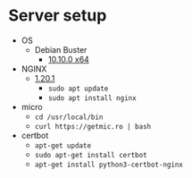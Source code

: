 # Server setup

- OS
    - Debian Buster
        - [10.10.0 x64](https://cdimage.debian.org/debian-cd/current/amd64/iso-cd/debian-10.10.0-amd64-netinst.iso)
- NGINX
    - [1.20.1](https://nginx.org/download/nginx-1.20.1.tar.gz)
        - `sudo apt update`
        - `sudo apt install nginx`
- micro
    - `cd /usr/local/bin`
    - `curl https://getmic.ro | bash`
- certbot
    - `apt-get update`
    - `sudo apt-get install certbot`
    - `apt-get install python3-certbot-nginx`
